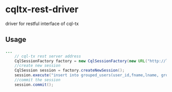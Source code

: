 # cqltx-rest-driver
driver for restful interface of cql-tx

## Usage
```java
...
	// cql-tx rest server address
	CqlSessionFactory factory = new CqlSessionFactory(new URL("http://localhost:8080/cqltx"));
	//create new session	
 	CqlSession session = factory.createNewSession();
	session.execute("insert into grouped_users(user_id,fname,lname, group,age) values(7004,'test1','test2','engineering',21)");
	//commit the session	
	session.commit();

```

